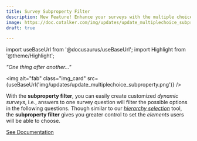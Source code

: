 ```yaml
---
title: Survey Subproperty Filter
description: New Feature! Enhance your surveys with the multiple choice component's subproperty filter. Apply the filter between concatenating collections to create dynamic surveys.
image: https://doc.cotalker.com/img/updates/update_multiplechoice_subproperty.png
draft: true

---
```


import useBaseUrl from '@docusaurus/useBaseUrl'; 
import Highlight from '@theme/Highlight';


<div class="card-demo">
<div class="card">
<div class="card__header">

<span className="hero__subtitle"><em>"One thing after another..."</em></span>

</div>
<div class="card__image">

<img alt="fab" class="img_card" src={useBaseUrl('img/updates/update_multiplechoice_subproperty.png')} />
<br/>

</div>
<div class="card__body">

With the **subproperty filter**, you can easily create customized _dynamic surveys_, i.e., answers to one survey question will filter the possible options in the following questions. Though similar to our [_hierarchy selection_](/docs/documentation/admin/survey/components/multiple_choice#tree-selector) tool, the **subproperty filter** gives you greater control to set the _elements_ users will be able to choose. 

</div>
<div class="card__footer">

<a class ="button button--secondary button--block" href="/docs/documentation/admin/survey/components/multiple_choice#subproperty-example">See Documentation</a>
<br/>

</div>
</div>
</div>
